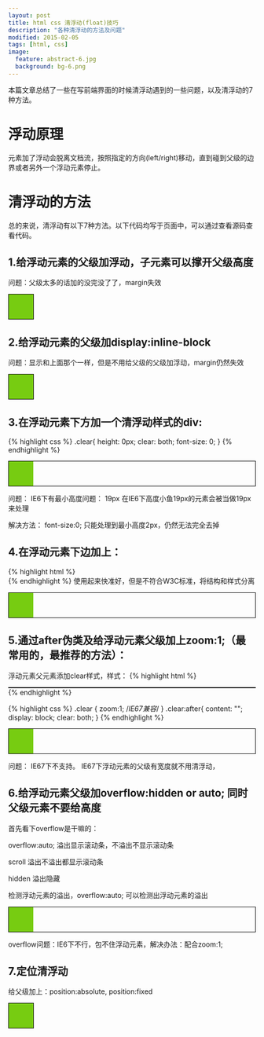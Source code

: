 ```yaml
---
layout: post
title: html css 清浮动(float)技巧
description: "各种清浮动的方法及问题"
modified: 2015-02-05
tags: [html, css]
image:
  feature: abstract-6.jpg
  background: bg-6.png
---
```


本篇文章总结了一些在写前端界面的时候清浮动遇到的一些问题，以及清浮动的7种方法。

# 浮动原理
元素加了浮动会脱离文档流，按照指定的方向(left/right)移动，直到碰到父级的边界或者另外一个浮动元素停止。

<!--more-->

# 清浮动的方法

总的来说，清浮动有以下7种方法。以下代码均写于页面中，可以通过查看源码查看代码。

## 1.给浮动元素的父级加浮动，子元素可以撑开父级高度
问题：父级太多的话加的没完没了了，margin失效

<div style="display:inline-block;">
    <div style="border:1px solid black; float:left;">
        <div style="width:50px; height:50px; background-color:#7c1; float:left;">
        </div>
    </div>
</div>




## 2.给浮动元素的父级加display:inline-block
问题：显示和上面那个一样，但是不用给父级的父级加浮动，margin仍然失效

<div>
    <div style="border:1px solid black;display:inline-block">
        <div style="width:50px; height:50px; background-color:#7c1; float:left;">
        </div>
    </div>
</div>



## 3.在浮动元素下方加一个清浮动样式的div:
{% highlight css %}
.clear{
    height: 0px; clear: both; font-size: 0;
}
{% endhighlight %}
<div style="border:1px solid black;">
    <div style="width:50px; height:50px; background-color:#7c1; float:left;">
    </div>
    <div style="height: 0px; clear: both; font-size: 0;"></div>
</div>

问题：
IE6下有最小高度问题： 19px
在IE6下高度小鱼19px的元素会被当做19px来处理

解决方法：
font-size:0; 只能处理到最小高度2px，仍然无法完全去掉

## 4.在浮动元素下边加上：
{% highlight html %}
<br clear="all"/>
{% endhighlight %}
使用起来快准好，但是不符合W3C标准，将结构和样式分离

<div style="border:1px solid black;">
    <div style="width:50px; height:50px; background-color:#7c1; float:left;">
    </div>
    <br clear="all"/>
</div>

## 5.通过after伪类及给浮动元素父级加上zoom:1;<span class="highlight-pink">（最常用的，最推荐的方法）</span>：
浮动元素父元素添加clear样式，样式：
{% highlight html %}
<div class="box clear">
    <div class="div"></div>
</div>
{% endhighlight %}

{% highlight css %}
.clear {
    zoom:1; /*IE67兼容*/
}
.clear:after{
    content: "";
    display: block;
    clear: both;
}
{% endhighlight %}

<style>
.clear {
    zoom:1; /*IE67兼容*/
}
.clear:after{
    content: "";
    display: block;
    clear: both;
}
.box {
    border:1px solid black;
}
</style>

<div class="box clear">
    <div style="width:50px; height:50px; background-color:#7c1; float:left;">
    </div>
    <br clear="all"/>
</div>

问题：
IE67下不支持。
IE67下浮动元素的父级有宽度就不用清浮动，

## 6.给浮动元素父级加overflow:hidden or auto; 同时父级元素不要给高度
首先看下overflow是干嘛的：

overflow:auto; 溢出显示滚动条，不溢出不显示滚动条

scroll 溢出不溢出都显示滚动条

hidden 溢出隐藏

检测浮动元素的溢出，overflow:auto; 可以检测出浮动元素的溢出

<div style="border:1px solid black;overflow:hidden;">
    <div style="width:50px; height:50px; background-color:#7c1; float:left;">
    </div>
    <br clear="all"/>
</div>

overflow问题：IE6下不行，包不住浮动元素，解决办法：配合zoom:1;

## 7.定位清浮动
给父级加上：position:absolute, position:fixed

<div style="border:1px solid black;position:absolute;">
    <div style="width:50px; height:50px; background-color:#7c1; float:left;">
    </div>
    <br clear="all"/>
</div>
